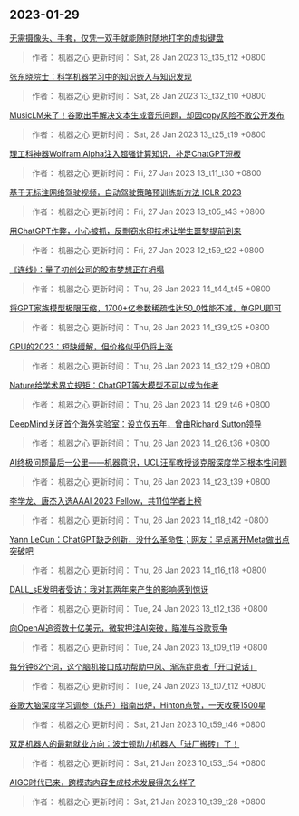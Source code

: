 
## 2023-01-29

 [无需摄像头、手套，仅凭一双手就能随时随地打字的虚拟键盘](https://www.jiqizhixin.com/articles/2023-01-28-3)

> 作者： 机器之心  更新时间： Sat, 28 Jan 2023 13_t35_t12 +0800

 [张东晓院士：科学机器学习中的知识嵌入与知识发现](https://www.jiqizhixin.com/articles/2023-01-28-2)

> 作者： 机器之心  更新时间： Sat, 28 Jan 2023 13_t32_t10 +0800

 [MusicLM来了！谷歌出手解决文本生成音乐问题，却因copy风险不敢公开发布](https://www.jiqizhixin.com/articles/2023-01-28)

> 作者： 机器之心  更新时间： Sat, 28 Jan 2023 13_t25_t19 +0800

 [理工科神器Wolfram Alpha注入超强计算知识，补足ChatGPT短板](https://www.jiqizhixin.com/articles/2023-01-27-3)

> 作者： 机器之心  更新时间： Fri, 27 Jan 2023 13_t11_t30 +0800

 [基于无标注网络驾驶视频，自动驾驶策略预训练新方法   ICLR 2023](https://www.jiqizhixin.com/articles/2023-01-27-2)

> 作者： 机器之心  更新时间： Fri, 27 Jan 2023 13_t05_t43 +0800

 [用ChatGPT作弊，小心被抓，反剽窃水印技术让学生噩梦提前到来](https://www.jiqizhixin.com/articles/2023-01-27)

> 作者： 机器之心  更新时间： Fri, 27 Jan 2023 12_t59_t22 +0800

 [《连线》：量子初创公司的股市梦想正在坍塌](https://www.jiqizhixin.com/articles/2023-01-26-8)

> 作者： 机器之心  更新时间： Thu, 26 Jan 2023 14_t44_t45 +0800

 [将GPT家族模型极限压缩，1700+亿参数稀疏性达50_0性能不减，单GPU即可](https://www.jiqizhixin.com/articles/2023-01-26-7)

> 作者： 机器之心  更新时间： Thu, 26 Jan 2023 14_t39_t25 +0800

 [GPU的2023：短缺缓解，但价格似乎仍将上涨](https://www.jiqizhixin.com/articles/2023-01-26-6)

> 作者： 机器之心  更新时间： Thu, 26 Jan 2023 14_t32_t29 +0800

 [Nature给学术界立规矩：ChatGPT等大模型不可以成为作者](https://www.jiqizhixin.com/articles/2023-01-26-5)

> 作者： 机器之心  更新时间： Thu, 26 Jan 2023 14_t29_t46 +0800

 [DeepMind关闭首个海外实验室：设立仅五年，曾由Richard Sutton领导](https://www.jiqizhixin.com/articles/2023-01-26-4)

> 作者： 机器之心  更新时间： Thu, 26 Jan 2023 14_t26_t36 +0800

 [AI终极问题最后一公里——机器意识，UCL汪军教授谈克服深度学习根本性问题](https://www.jiqizhixin.com/articles/2023-01-26-3)

> 作者： 机器之心  更新时间： Thu, 26 Jan 2023 14_t23_t39 +0800

 [李学龙、唐杰入选AAAI 2023 Fellow，共11位学者上榜](https://www.jiqizhixin.com/articles/2023-01-26-2)

> 作者： 机器之心  更新时间： Thu, 26 Jan 2023 14_t18_t42 +0800

 [Yann LeCun：ChatGPT缺乏创新，没什么革命性；网友：早点离开Meta做出点突破吧](https://www.jiqizhixin.com/articles/2023-01-26)

> 作者： 机器之心  更新时间： Thu, 26 Jan 2023 14_t16_t18 +0800

 [DALL_sE发明者受访：我对其两年来产生的影响感到惊讶](https://www.jiqizhixin.com/articles/2023-01-24-3)

> 作者： 机器之心  更新时间： Tue, 24 Jan 2023 13_t12_t36 +0800

 [向OpenAI追资数十亿美元，微软押注AI突破，瞄准与谷歌竞争](https://www.jiqizhixin.com/articles/2023-01-24-2)

> 作者： 机器之心  更新时间： Tue, 24 Jan 2023 13_t09_t19 +0800

 [每分钟62个词，这个脑机接口成功帮助中风、渐冻症患者「开口说话」](https://www.jiqizhixin.com/articles/2023-01-24)

> 作者： 机器之心  更新时间： Tue, 24 Jan 2023 13_t07_t12 +0800

 [谷歌大脑深度学习调参（炼丹）指南出炉，Hinton点赞，一天收获1500星](https://www.jiqizhixin.com/articles/2023-01-21-3)

> 作者： 机器之心  更新时间： Sat, 21 Jan 2023 10_t59_t46 +0800

 [双足机器人的最新就业方向：波士顿动力机器人「进厂搬砖」了！](https://www.jiqizhixin.com/articles/2023-01-21-2)

> 作者： 机器之心  更新时间： Sat, 21 Jan 2023 10_t53_t54 +0800

 [AIGC时代已来，跨模态内容生成技术发展得怎么样了](https://www.jiqizhixin.com/articles/2023-01-21)

> 作者： 机器之心  更新时间： Sat, 21 Jan 2023 10_t39_t28 +0800

